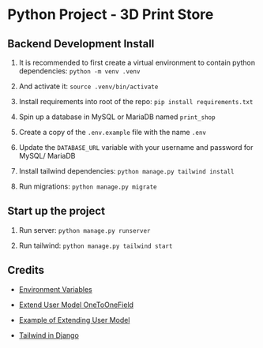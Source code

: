 # Python Project - 3D Print Store

## Backend Development Install

1. It is recommended to first create a virtual environment to contain python dependencies:
`python -m venv .venv`

2. And activate it:
`source .venv/bin/activate`

3. Install requirements into root of the repo:
`pip install requirements.txt`

4. Spin up a database in MySQL or MariaDB named `print_shop`

5. Create a copy of the `.env.example` file with the name `.env`

6. Update the `DATABASE_URL` variable with your username and password for MySQL/ MariaDB

7. Install tailwind dependencies:
`python manage.py tailwind install`

8. Run migrations:
`python manage.py migrate`

## Start up the project

1. Run server:
`python manage.py runserver`

2. Run tailwind:
`python manage.py tailwind start`


## Credits

- [Environment Variables](https://alicecampkin.medium.com/how-to-set-up-environment-variables-in-django-f3c4db78c55f)

- [Extend User Model OneToOneField](https://docs.djangoproject.com/en/5.2/topics/auth/customizing/#extending-the-existing-user-model)
- [Example of Extending User Model](https://www.crunchydata.com/blog/extending-djangos-user-model-with-onetoonefield)

- [Tailwind in Django](https://django-tailwind.readthedocs.io/en/latest/installation.html)

